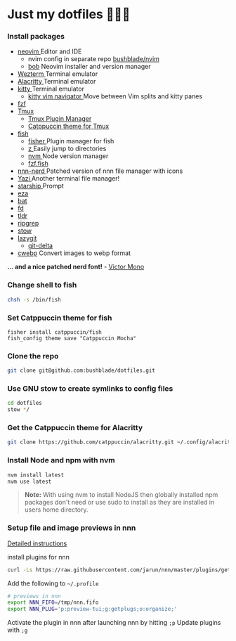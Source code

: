 # Just my dotfiles 👨🏻‍💻

### Install packages

- [ neovim ](https://neovim.io/) Editor and IDE
  - nvim config in separate repo [bushblade/nvim](https://github.com/bushblade/nvim)
  - [bob](https://github.com/MordechaiHadad/bob) Neovim installer and version
    manager
- [ Wezterm ](https://wezfurlong.org/wezterm/) Terminal emulator
- [ Alacritty ](https://alacritty.org/) Terminal emulator
- [ kitty ](https://sw.kovidgoyal.net/kitty/) Terminal emulator
  - [ kitty vim navigator ](https://github.com/knubie/vim-kitty-navigator) Move
    between Vim splits and kitty panes
- [fzf](https://github.com/junegunn/fzf)
- [ Tmux ](https://github.com/tmux/tmux/wiki)
  - [ Tmux Plugin Manager ](https://github.com/tmux-plugins/tpm)
  - [ Catppuccin theme for Tmux ](https://github.com/catppuccin/tmux)
- [ fish ](https://fishshell.com/)
  - [ fisher ](https://github.com/jorgebucaran/fisher) Plugin manager for fish
  - [ z ](https://github.com/jethrokuan/z) Easily jump to directories
  - [ nvm ](https://github.com/jorgebucaran/nvm.fish) Node version manager
  - [fzf.fish](https://github.com/PatrickF1/fzf.fish)
- [ nnn-nerd ](https://github.com/jarun/nnn) Patched version of nnn file manager
  with icons
- [ Yazi ](https://yazi-rs.github.io/) Another terminal file manager!
- [ starship ](https://starship.rs/) Prompt
- [ eza ](https://github.com/eza-community/eza)
- [ bat ](https://github.com/sharkdp/bat)
- [ fd ](https://github.com/sharkdp/fd)
- [ tldr ](https://tldr.sh/)
- [ ripgrep ](https://github.com/BurntSushi/ripgrep)
- [ stow ](https://www.gnu.org/software/stow/)
- [lazygit](https://github.com/jesseduffield/lazygit)
  - [git-delta](https://github.com/dandavison/delta)
- [cwebp](https://developers.google.com/speed/webp/docs/cwebp) Convert images to
  webp format

**... and a nice patched nerd font!** - [Victor Mono](https://github.com/ryanoasis/nerd-fonts/blob/master/patched-fonts/VictorMono/Light/complete/Victor%20Mono%20Light%20Nerd%20Font%20Complete.ttf)

### Change shell to fish

```bash
chsh -s /bin/fish
```

### Set Catppuccin theme for fish

```
fisher install catppuccin/fish
fish_config theme save "Catppuccin Mocha"
```

### Clone the repo

```bash
git clone git@github.com:bushblade/dotfiles.git
```

### Use GNU stow to create symlinks to config files

```bash
cd dotfiles
stow */
```

### Get the Catppuccin theme for Alacritty

```bash
git clone https://github.com/catppuccin/alacritty.git ~/.config/alacritty/catppuccin
```

### Install Node and npm with nvm

```bash
nvm install latest
nvm use latest
```

> **Note:** With using nvm to install NodeJS then globally installed npm packages don't
> need or use sudo to install as they are installed in users home directory.

### Setup file and image previews in nnn

[Detailed instructions](https://github.com/jarun/nnn/tree/master/plugins)

install plugins for nnn

```bash
curl -Ls https://raw.githubusercontent.com/jarun/nnn/master/plugins/getplugs | sh
```

Add the following to `~/.profile`

```bash
# previews in nnn
export NNN_FIFO=/tmp/nnn.fifo
export NNN_PLUG='p:preview-tui;g:getplugs;o:organize;'
```

Activate the plugin in nnn after launching nnn by hitting `;p`
Update plugins with `;g`
